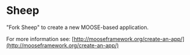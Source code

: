 Sheep
=====

"Fork Sheep" to create a new MOOSE-based application.

For more information see: [http://mooseframework.org/create-an-app/](http://mooseframework.org/create-an-app/)
